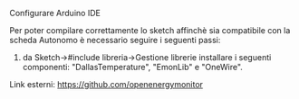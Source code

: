 Configurare Arduino IDE

Per poter compilare correttamente lo sketch affinchè sia compatibile con la scheda Autonomo è necessario seguire i seguenti passi:
  1. da Sketch->#include libreria->Gestione librerie installare i seguenti componenti: "DallasTemperature", "EmonLib" e "OneWire".

Link esterni:
https://github.com/openenergymonitor
